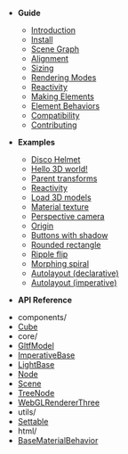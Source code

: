 - **Guide**

  - [Introduction](/)
  - [Install](/guide/install)
  - [Scene Graph](/guide/scene-graph)
  - [Alignment](/guide/alignment)
  - [Sizing](/guide/sizing)
  - [Rendering Modes](/guide/rendering-modes)
  - [Reactivity](/guide/reactivity)
  - [Making Elements](/guide/making-elements)
  - [Element Behaviors](/guide/element-behaviors)
  - [Compatibility](/guide/compatibility)
  - [Contributing](/guide/contributing)

- **Examples**

  - [Disco Helmet](/examples/disco-helmet.md ':class=no-sublist')
  - [Hello 3D world!](/examples/hello3d.md ':class=no-sublist')
  - [Parent transforms](/examples/parent-transforms.md ':class=no-sublist')
  - [Reactivity](/examples/reactivity.md ':class=no-sublist')
  - [Load 3D models](/examples/obj-model.md ':class=no-sublist')
  - [Material texture](/examples/material-texture.md ':class=no-sublist')
  - [Perspective camera](/examples/perspective-camera.md ':class=no-sublist')
  - [Origin](/examples/origin.md ':class=no-sublist')
  - [Buttons with shadow](/examples/buttons-with-shadow.md ':class=no-sublist')
  - [Rounded rectangle](/examples/rounded-rectangle.md ':class=no-sublist')
  - [Ripple flip](/examples/ripple-flip.md ':class=no-sublist')
  - [Morphing spiral](/examples/spiral.md ':class=no-sublist')
  - [Autolayout (declarative)](/examples/autolayout-declarative.md ':class=no-sublist')
  - [Autolayout (imperative)](/examples/autolayout-imperative.md ':class=no-sublist')
    <!-- Uncomment these for testing. -->
    <!-- - [Shadow DOM](/examples/shadow-dom.md ':class=no-sublist') -->
    <!-- - [Shadow DOM](/examples/shadow-dom-2.md ':class=no-sublist') -->

* **API Reference**

<!-- __API_AUTOGENERATED_BEGIN__ -->
  - components/
  - [Cube](/api/components/Cube.md)
  - core/
  - [GltfModel](/api/core/GltfModel.md)
  - [ImperativeBase](/api/core/ImperativeBase.md)
  - [LightBase](/api/core/LightBase.md)
  - [Node](/api/core/Node.md)
  - [Scene](/api/core/Scene.md)
  - [TreeNode](/api/core/TreeNode.md)
  - [WebGLRendererThree](/api/core/WebGLRendererThree.md)
  - utils/
  - [Settable](/api/utils/Settable.md)
  - html/
  - [BaseMaterialBehavior](/api/html/behaviors/BaseMaterialBehavior.md)
  
<!-- __API_AUTOGENERATED_END__ -->

<!-- -   [Miscellaneous Notes](/notes.md) -->
